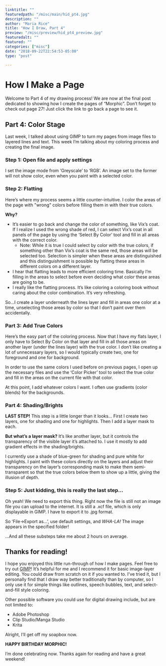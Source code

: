 ```yaml
---
linktitle: ""
featuredpath: "/misc/main/hid_pt4.jpg"
description: ""
author: "Maria Rice"
title: "How I Draw, Part 4"
preview: "/misc/preview/hid_pt4_preview.jpg"
featuredalt: ""
featured: ""
categories: ["misc"]
date: "2018-09-22T22:54:53-05:00"
type: "post"

---
```


# How I Make a Page

Welcome to Part 4 of my drawing process!
We are now at the final post dedicated to showing how I
create the pages of “Morphic”. Don’t forget to check out
page 27! Just click the link to go back a page to see it.

## Part 4: Color Stage

Last week, I talked about using GIMP to turn my pages from
image files to layered lines and text. This week I’m talking
about my coloring process and creating the final image.

### Step 1: Open file and apply settings

I set the image mode from ‘Greyscale’ to ‘RGB’. An image
set to the former will not show color, even when you paint
with a selected color.

### Step 2: Flatting

Here’s where my process seems a little counter-intuitive.
I color the areas of the page with "wrong" colors before
filling them in with their true colors.

**Why?**

* It’s easier to go back and change the color of something,
like Vix’s coat. If I realize I used the wrong shade of red,
I can select Vix’s coat in all panels of the page by using
the ‘Select By Color’ tool and fill in all areas with the
correct color.
  * Note: While it is true I could select by color with the
  true colors, if something other than Vix’s coat is the
  same red, those areas will be selected too. Selection is
  simpler when these areas are distinguished and this
  distinguishment is possible by flatting these areas in
  different colors on a different layer.
* I hear that flatting leads to more efficient coloring time.
Basically I’m filling in the areas to select before even
deciding what color these areas are going to be.
* I really like the flatting process. It’s like coloring a
coloring book without caring about the color combination.
It’s very refreshing.

So...I create a layer underneath the lines layer and fill
in areas one color at a time, unselecting those areas by
color so that I don’t paint over them accidentally.

### Part 3: Add True Colors

Here’s the easy part of the coloring process. Now that I
have my flats layer, I only have to Select By Color on that
layer and fill in all those areas on another layer (under
the lines layer) with the true color. I don’t like creating
a lot of unnecessary layers, so I would typically create
two, one for foreground and one for background.

In order to use the same colors I used before on previous
pages, I open up the necessary files and use the ‘Color
Picker’ tool to select the true color and fill in the areas
on the current file with that color.

At this point, I add whatever colors I want. I often use
gradients (color blends) for the backgrounds.

### Part 4: Shading/Brights

**LAST STEP!** This step is a little longer than it looks…
First I create two layers, one for shading and one for
highlights. Then I add a layer mask to each.

**But what’s a layer mask?** It’s like another layer, but it
controls the transparency of the visible layer it’s
attached to. I use it mostly to add gradient effects in
the shading/brights.

I currently use a shade of blue-green for shading and pure
white for highlights. I paint with these colors directly
on the layers and adjust their transparency on the layer’s
corresponding mask to make them semi-transparent so that
the true colors below them to show up a little, giving
the illusion of depth.

### Step 5: Just kidding, this is really the last step…

Oh yeah! We need to export this thing. Right now the file
is still not an image file you can upload to the internet.
It is still a .xcf file, which is only displayable in GIMP.
I have to export it to .jpg format.

So ‘File->Export as…’, use default settings, and _WHA-LA!_
The image appears in the specified folder!

...And all these substeps take me about 2 hours on average.

## Thanks for reading!

I hope you enjoyed this little run-through of how I make
pages. Feel free to try out [GIMP](https://www.gimp.org/)!
It’s helpful for me and
I recommend it for basic image-layer editing. You could
draw from scratch on it if you wanted to. I've tried it,
but I personally find that I draw way better traditionally
than by computer, so I only use it for simple things like
outlines, speech bubbles, text, and select-and-fill style
coloring.

Other possible software you could use for digital drawing
include, but are not limited to:

*  Adobe Photoshop
*  Clip Studio/Manga Studio
*  Krita

Alright, I’ll get off my soapbox now.

**HAPPY BIRTHDAY MORPHIC!**

I’m done celebrating now. Thanks again for reading and
have a great weekend!

